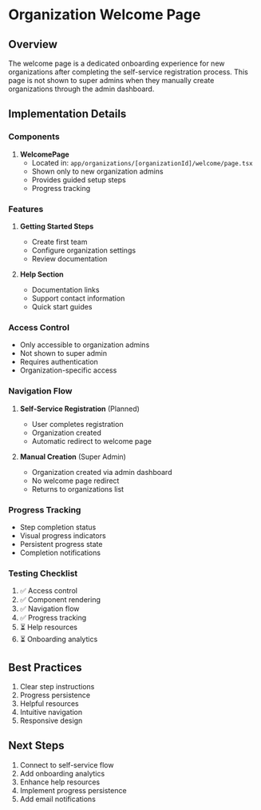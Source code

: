 # Organization Welcome Page

## Overview
The welcome page is a dedicated onboarding experience for new organizations after completing the self-service registration process. This page is not shown to super admins when they manually create organizations through the admin dashboard.

## Implementation Details

### Components
1. **WelcomePage**
   - Located in: `app/organizations/[organizationId]/welcome/page.tsx`
   - Shown only to new organization admins
   - Provides guided setup steps
   - Progress tracking

### Features
1. **Getting Started Steps**
   - Create first team
   - Configure organization settings
   - Review documentation

2. **Help Section**
   - Documentation links
   - Support contact information
   - Quick start guides

### Access Control
- Only accessible to organization admins
- Not shown to super admin
- Requires authentication
- Organization-specific access

### Navigation Flow
1. **Self-Service Registration** (Planned)
   - User completes registration
   - Organization created
   - Automatic redirect to welcome page

2. **Manual Creation** (Super Admin)
   - Organization created via admin dashboard
   - No welcome page redirect
   - Returns to organizations list

### Progress Tracking
- Step completion status
- Visual progress indicators
- Persistent progress state
- Completion notifications

### Testing Checklist
1. ✅ Access control
2. ✅ Component rendering
3. ✅ Navigation flow
4. ✅ Progress tracking
5. ⏳ Help resources
6. ⏳ Onboarding analytics

## Best Practices
1. Clear step instructions
2. Progress persistence
3. Helpful resources
4. Intuitive navigation
5. Responsive design

## Next Steps
1. Connect to self-service flow
2. Add onboarding analytics
3. Enhance help resources
4. Implement progress persistence
5. Add email notifications 